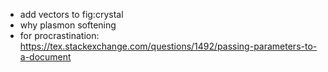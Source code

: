 - add vectors to fig:crystal
- why plasmon softening
- for procrastination: https://tex.stackexchange.com/questions/1492/passing-parameters-to-a-document